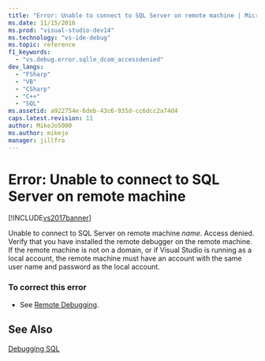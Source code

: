 ```yaml
---
title: "Error: Unable to connect to SQL Server on remote machine | Microsoft Docs"
ms.date: 11/15/2016
ms.prod: "visual-studio-dev14"
ms.technology: "vs-ide-debug"
ms.topic: reference
f1_keywords: 
  - "vs.debug.error.sqlle_dcom_accessdenied"
dev_langs: 
  - "FSharp"
  - "VB"
  - "CSharp"
  - "C++"
  - "SQL"
ms.assetid: a922754e-6deb-43c6-935d-cc6dcc2a74d4
caps.latest.revision: 11
author: MikeJo5000
ms.author: mikejo
manager: jillfra
---
```

# Error: Unable to connect to SQL Server on remote machine
[!INCLUDE[vs2017banner](../includes/vs2017banner.md)]

Unable to connect to SQL Server on remote machine *name*. Access denied. Verify that you have installed the remote debugger on the remote machine. If the remote machine is not on a domain, or if Visual Studio is running as a local account, the remote machine must have an account with the same user name and password as the local account.  
  
### To correct this error  
  
- See [Remote Debugging](../debugger/remote-debugging.md).  
  
## See Also  
 [Debugging SQL](https://msdn.microsoft.com/f27c17e6-1d90-49f2-9fc0-d02e6a27f109)
